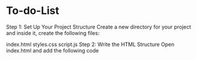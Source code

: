 # To-do-List
Step 1: Set Up Your Project Structure
Create a new directory for your project and inside it, create the following files:

index.html
styles.css
script.js
Step 2: Write the HTML Structure
Open index.html and add the following code
